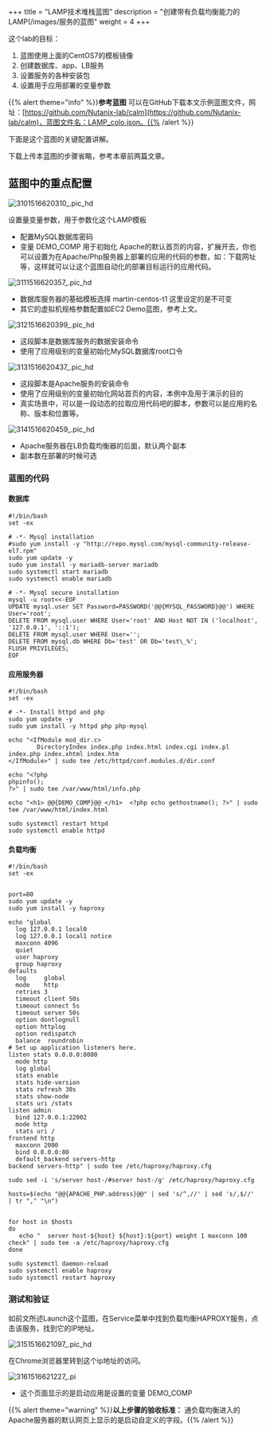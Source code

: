 +++
title = "LAMP技术堆栈蓝图"
description = "创建带有负载均衡能力的LAMP(/images/服务的蓝图"
weight = 4
+++

这个lab的目标：

1. 蓝图使用上面的CentOS7的模板镜像
2. 创建数据库、app、LB服务
3. 设置服务的各种安装包
4. 设置用于应用部署的变量参数



{{% alert theme="info" %}}**参考蓝图** 可以在GitHub下载本文示例蓝图文件，网址：[https://github.com/Nutanix-lab/calm](https://github.com/Nutanix-lab/calm)，蓝图文件名：LAMP_colo.json。{{% /alert %}}

下面是这个蓝图的关键配置讲解。

下载上传本蓝图的步骤省略，参考本章前两篇文章。

## 蓝图中的重点配置


![3101516620310_.pic_hd](/images/3101516620310_.pic_hd.jpg)

设置量变量参数，用于参数化这个LAMP模板
* 配置MySQL数据库密码
* 变量 DEMO_COMP 用于初始化 Apache的默认首页的内容，扩展开去，你也可以设置为在Apache/Php服务器上部署的应用的代码的参数，如：下载网址等，这样就可以让这个蓝图自动化的部署目标运行的应用代码。

![3111516620357_.pic_hd](/images/3111516620357_.pic_hd.jpg)


* 数据库服务器的基础模板选择 martin-centos-t1 这里设定的是不可变
* 其它的虚拟机规格参数配置如EC2 Demo蓝图，参考上文。

![3121516620399_.pic_hd](/images/3121516620399_.pic_hd.jpg)


* 这段脚本是数据库服务的数据安装命令
* 使用了应用级别的变量初始化MySQL数据库root口令

![3131516620437_.pic_hd](/images/3131516620437_.pic_hd.jpg)

* 这段脚本是Apache服务的安装命令
* 使用了应用级别的变量初始化网站首页的内容，本例中及用于演示的目的
* 真实场景中，可以是一段动态的拉取应用代码吧的脚本，参数可以是应用的名称、版本和位置等。

![3141516620459_.pic_hd](/images/3141516620459_.pic_hd.jpg)


* Apache服务器在LB负载均衡器的后面，默认两个副本
* 副本数在部署的时候可选

### 蓝图的代码

#### 数据库

```
#!/bin/bash
set -ex

# -*- Mysql installation 
#sudo yum install -y "http://repo.mysql.com/mysql-community-release-el7.rpm"
sudo yum update -y
sudo yum install -y mariadb-server mariadb
sudo systemctl start mariadb
sudo systemctl enable mariadb

# -*- Mysql secure installation
mysql -u root<<-EOF
UPDATE mysql.user SET Password=PASSWORD('@@{MYSQL_PASSWORD}@@') WHERE User='root';
DELETE FROM mysql.user WHERE User='root' AND Host NOT IN ('localhost', '127.0.0.1', '::1');
DELETE FROM mysql.user WHERE User='';
DELETE FROM mysql.db WHERE Db='test' OR Db='test\_%';
FLUSH PRIVILEGES;
EOF
```

#### 应用服务器

```
#!/bin/bash
set -ex

# -*- Install httpd and php
sudo yum update -y
sudo yum install -y httpd php php-mysql

echo "<IfModule mod_dir.c>
        DirectoryIndex index.php index.html index.cgi index.pl index.php index.xhtml index.htm
</IfModule>" | sudo tee /etc/httpd/conf.modules.d/dir.conf

echo "<?php
phpinfo();
?>" | sudo tee /var/www/html/info.php 

echo "<h1> @@{DEMO_COMP}@@ </h1>  <?php echo gethostname(); ?>" | sudo tee /var/www/html/index.html

sudo systemctl restart httpd
sudo systemctl enable httpd
```

#### 负载均衡

```
#!/bin/bash
set -ex


port=80
sudo yum update -y
sudo yum install -y haproxy

echo "global
  log 127.0.0.1 local0
  log 127.0.0.1 local1 notice
  maxconn 4096
  quiet
  user haproxy
  group haproxy
defaults
  log     global
  mode    http
  retries 3
  timeout client 50s
  timeout connect 5s
  timeout server 50s
  option dontlognull
  option httplog
  option redispatch
  balance  roundrobin
# Set up application listeners here.
listen stats 0.0.0.0:8080
  mode http
  log global
  stats enable
  stats hide-version
  stats refresh 30s
  stats show-node
  stats uri /stats
listen admin
  bind 127.0.0.1:22002
  mode http
  stats uri /
frontend http
  maxconn 2000
  bind 0.0.0.0:80
  default_backend servers-http
backend servers-http" | sudo tee /etc/haproxy/haproxy.cfg

sudo sed -i 's/server host-/#server host-/g' /etc/haproxy/haproxy.cfg

hosts=$(echo "@@{APACHE_PHP.address}@@" | sed 's/^,//' | sed 's/,$//' | tr "," "\n")


for host in $hosts
do
   echo "  server host-${host} ${host}:${port} weight 1 maxconn 100 check" | sudo tee -a /etc/haproxy/haproxy.cfg
done

sudo systemctl daemon-reload
sudo systemctl enable haproxy
sudo systemctl restart haproxy

```

### 测试和验证

如前文所述Launch这个蓝图，在Service菜单中找到负载均衡HAPROXY服务，点击该服务，找到它的IP地址。

![3151516621097_.pic_hd](/images/3151516621097_.pic_hd.jpg)

在Chrome浏览器里转到这个ip地址的访问。

![3161516621227_.pi](/images/3161516621227_.pic.jpg)

* 这个页面显示的是启动应用是设置的变量 DEMO_COMP


{{% alert theme="warning" %}}**以上步骤的验收标准：** 通负载均衡进入的Apache服务器的默认网页上显示的是启动自定义的字段。{{% /alert %}}


